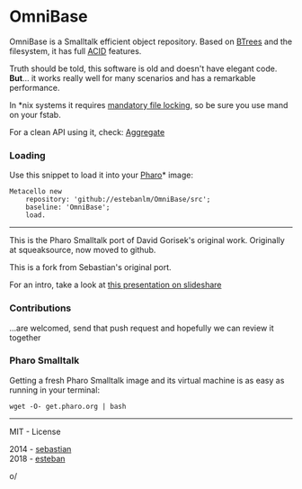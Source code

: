 OmniBase
========

OmniBase is a Smalltalk efficient object repository. Based on [BTrees](http://en.wikipedia.org/wiki/B-tree) and the filesystem, it has full [ACID](http://en.wikipedia.org/wiki/ACID) features.

Truth should be told, this software is old and doesn't have elegant code. **But**... it works really well for many scenarios and has a remarkable performance.

In *nix systems it requires [mandatory file locking](http://www.hackinglinuxexposed.com/articles/20030623.html), so be sure you use mand on your fstab.

For a clean API using it, check: [Aggregate](https://github.com/sebastianconcept/Aggregate)

### Loading 

Use this snippet to load it into your [Pharo](http://www.pharo.org)* image:

    Metacello new 
		repository: 'github://estebanlm/OmniBase/src';
		baseline: 'OmniBase';
		load.


---
This is the Pharo Smalltalk port of David Gorisek's original work. Originally at squeaksource, now moved to github.

This is a fork from Sebastian's original port.

For an intro, take a look at [this presentation on slideshare](http://www.slideshare.net/esug/omni-baseobjectdatabase)

### Contributions

...are welcomed, send that push request and hopefully we can review it together

### Pharo Smalltalk
Getting a fresh Pharo Smalltalk image and its virtual machine is as easy as running in your terminal:
 
    wget -O- get.pharo.org | bash

_______

MIT - License

2014 - [sebastian](http://about.me/sebastianconcept)  
2018 - [esteban](http://github.com/estebanlm)

o/
